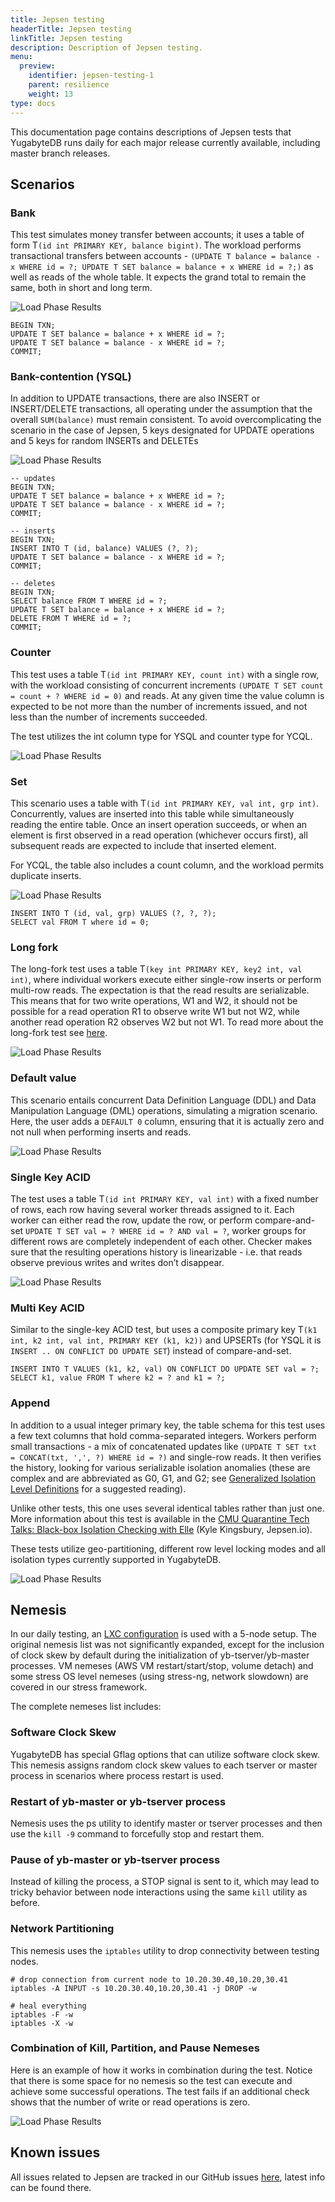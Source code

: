 ```yaml
---
title: Jepsen testing
headerTitle: Jepsen testing
linkTitle: Jepsen testing
description: Description of Jepsen testing.
menu:
  preview:
    identifier: jepsen-testing-1
    parent: resilience
    weight: 13
type: docs
---
```



This documentation page contains descriptions of Jepsen tests that YugabyteDB runs daily for each
major release currently available, including master branch releases.

## Scenarios

### Bank

This test simulates money transfer between accounts; it uses a table of form T`(id int PRIMARY KEY,
balance bigint)`. The workload performs transactional transfers between accounts - `(UPDATE T
balance = balance - x WHERE id = ?; UPDATE T SET balance = balance + x WHERE id = ?;)` as well as
reads of the whole table. It expects the grand total to remain the same, both in short and long
term.

![Load Phase Results](/images/benchmark/jepsen/jepsen-1-bank.png)

```plpgsql
BEGIN TXN;
UPDATE T SET balance = balance + x WHERE id = ?;
UPDATE T SET balance = balance - x WHERE id = ?;
COMMIT;
```

### Bank-contention (YSQL)

In addition to UPDATE transactions, there are also INSERT or INSERT/DELETE transactions, all
operating under the assumption that the overall `SUM(balance)` must remain consistent. To avoid
overcomplicating the scenario in the case of Jepsen, 5 keys designated for UPDATE operations and 5
keys for random INSERTs and DELETEs

![Load Phase Results](/images/benchmark/jepsen/jepsen-2-bank-contention.png)

```plpgsql
-- updates
BEGIN TXN;
UPDATE T SET balance = balance + x WHERE id = ?;
UPDATE T SET balance = balance - x WHERE id = ?;
COMMIT;

-- inserts
BEGIN TXN;
INSERT INTO T (id, balance) VALUES (?, ?);
UPDATE T SET balance = balance - x WHERE id = ?;
COMMIT;

-- deletes
BEGIN TXN;
SELECT balance FROM T WHERE id = ?;
UPDATE T SET balance = balance + x WHERE id = ?;
DELETE FROM T WHERE id = ?;
COMMIT;
```

### Counter

This test uses a table T`(id int PRIMARY KEY, count int)` with a single row, with the workload
consisting of concurrent increments `(UPDATE T SET count = count + ? WHERE id = 0)` and reads. At
any
given time the value column is expected to be not more than the number of increments issued, and not
less than the number of increments succeeded.

The test utilizes the int column type for YSQL and counter type for YCQL.

![Load Phase Results](/images/benchmark/jepsen/jepsen-3-counter.png)

### Set

This scenario uses a table with T`(id int PRIMARY KEY, val int, grp int)`. Concurrently, values are
inserted into this table while simultaneously reading the entire table. Once an insert operation
succeeds, or when an element is first observed in a read operation (whichever occurs first), all
subsequent reads are expected to include that inserted element.

For YCQL, the table also includes a count column, and the workload permits duplicate inserts.

![Load Phase Results](/images/benchmark/jepsen/jepsen-4-set.png)

```plpgsql
INSERT INTO T (id, val, grp) VALUES (?, ?, ?);
SELECT val FROM T where id = 0;
```

### Long fork

The long-fork test uses a table T`(key int PRIMARY KEY, key2 int, val int)`, where individual
workers
execute either single-row inserts or perform multi-row reads. The expectation is that the read
results are serializable. This means that for two write operations, W1 and W2, it should not be
possible for a read operation R1 to observe write W1 but not W2, while another read operation R2
observes W2 but not W1.
To read more about the long-fork test see [here](https://jepsen-io.github.io/jepsen/jepsen.tests.long-fork.html).

![Load Phase Results](/images/benchmark/jepsen/jepsen-5-long-fork.png)

### Default value

This scenario entails concurrent Data Definition Language (DDL) and Data Manipulation Language (DML)
operations, simulating a migration scenario. Here, the user adds a `DEFAULT 0` column, ensuring that
it is actually zero and not null when performing inserts and reads.

![Load Phase Results](/images/benchmark/jepsen/jepsen-6-default-value.png)

### Single Key ACID

The test uses a table T`(id int PRIMARY KEY, val int)` with a fixed number of rows, each row having
several worker threads assigned to it. Each worker can either read the row, update the row, or
perform compare-and-set `UPDATE T SET val = ? WHERE id = ? AND val = ?`, worker groups for different
rows are completely independent of each other. Checker makes sure that the resulting operations
history is linearizable - i.e. that reads observe previous writes and writes don’t disappear.

![Load Phase Results](/images/benchmark/jepsen/jepsen-7-single-key-acid.png)

### Multi Key ACID

Similar to the single-key ACID test, but uses a composite primary key T`(k1 int, k2 int, val int,
PRIMARY KEY (k1, k2))` and UPSERTs (for YSQL it is `INSERT .. ON CONFLICT DO UPDATE SET`) instead of
compare-and-set.

```plpgsql
INSERT INTO T VALUES (k1, k2, val) ON CONFLICT DO UPDATE SET val = ?;
SELECT k1, value FROM T where k2 = ? and k1 = ?;
```

### Append

In addition to a usual integer primary key, the table schema for this test uses a few text columns
that hold comma-separated integers. Workers perform small transactions - a mix of concatenated
updates like `(UPDATE T SET txt = CONCAT(txt, ',', ?) WHERE id = ?)` and single-row reads. It then
verifies the history, looking for various serializable isolation anomalies (these are complex and
are abbreviated as G0, G1, and G2;
see [Generalized Isolation Level Definitions](http://pmg.csail.mit.edu/papers/icde00.pdf) for a
suggested
reading).

Unlike other tests, this one uses several identical tables rather than just one. More information
about this test is available in the [CMU Quarantine Tech Talks: Black-box Isolation Checking with
Elle](https://www.youtube.com/watch?v=OPJ_IcdSqig) (Kyle Kingsbury, Jepsen.io).

These tests utilize geo-partitioning, different row level locking modes and all isolation types
currently supported in YugabyteDB.

![Load Phase Results](/images/benchmark/jepsen/jepsen-8-append.png)

## Nemesis

In our daily testing, an [LXC configuration](https://linuxcontainers.org/lxc/introduction/) is used
with a 5-node setup. The original nemesis list
was not significantly expanded, except for the inclusion of clock skew by default during the
initialization of yb-tserver/yb-master processes. VM nemeses (AWS VM restart/start/stop, volume
detach) and some stress OS level nemeses (using stress-ng, network slowdown) are covered in our
stress framework.

The complete nemeses list includes:

### Software Clock Skew

YugabyteDB has special Gflag options that can utilize software clock skew. This nemesis assigns
random clock skew values to each tserver or master process in scenarios where process restart is
used.

### Restart of yb-master or yb-tserver process

Nemesis uses the ps utility to identify master or tserver processes and then use the `kill -9` command
to forcefully stop and restart them.

### Pause of yb-master or yb-tserver process

Instead of killing the process, a STOP signal is sent to it, which may lead to tricky behavior
between node interactions using the same `kill` utility as before.

### Network Partitioning

This nemesis uses the `iptables` utility to drop connectivity between testing nodes.

```shell
# drop connection from current node to 10.20.30.40,10.20,30.41
iptables -A INPUT -s 10.20.30.40,10.20,30.41 -j DROP -w

# heal everything
iptables -F -w
iptables -X -w
```

### Combination of Kill, Partition, and Pause Nemeses

Here is an example of how it works in combination during the test. Notice that there is some space
for no nemesis so the test can execute and achieve some successful operations. The test fails if an
additional check shows that the number of write or read operations is zero.

![Load Phase Results](/images/benchmark/jepsen/jepsen-9-nemesis-combine.png)

## Known issues

All issues related to Jepsen are tracked in our GitHub
issues [here](https://github.com/yugabyte/yugabyte-db/issues/10052), latest info can be found there.
